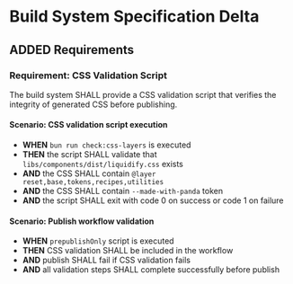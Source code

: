 # Build System Specification Delta

## ADDED Requirements

### Requirement: CSS Validation Script
The build system SHALL provide a CSS validation script that verifies the integrity of generated CSS before publishing.

#### Scenario: CSS validation script execution
- **WHEN** `bun run check:css-layers` is executed
- **THEN** the script SHALL validate that `libs/components/dist/liquidify.css` exists
- **AND** the CSS SHALL contain `@layer reset,base,tokens,recipes,utilities`
- **AND** the CSS SHALL contain `--made-with-panda` token
- **AND** the script SHALL exit with code 0 on success or code 1 on failure

#### Scenario: Publish workflow validation
- **WHEN** `prepublishOnly` script is executed
- **THEN** CSS validation SHALL be included in the workflow
- **AND** publish SHALL fail if CSS validation fails
- **AND** all validation steps SHALL complete successfully before publish
